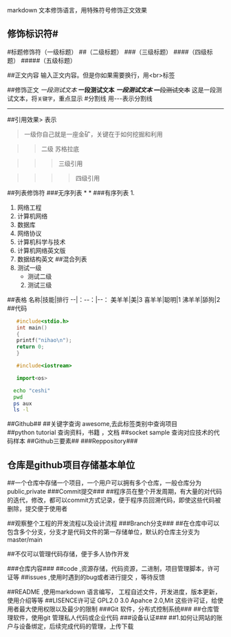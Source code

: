 markdown 文本修饰语言，用特殊符号修饰正文效果<br>

## 修饰标识符\#

#标题修饰符（一级标题）
##（二级标题）
###（三级标题）
####（四级标题）
#####（五级标题）

##正文内容
  输入正文内容。但是你如果需要换行，用\<br\>标签

##修饰正文
  *一段测试文本*
  **一段测试文本**
  ***一段测试文本***
  ~~一段测试文本~~
  这是一段测试文本，将`关键字`，重点显示
#分割线
用\-\-\-表示分割线

---

##引用效果\> 表示
> 一级你自己就是一座金矿，关键在于如何挖掘和利用

>> 二级 苏格拉底

>>> 三级引用

>>>>四级引用

##列表修饰符
###无序列表 \*
*
###有序列表 1.
1. 网络工程
  1. 计算机网络
  2. 数据库
  3. 网络协议
2. 计算机科学与技术
  1. 计算机网络英文版
  2. 数据结构英文
##混合列表
1. 测试一级
   * 测试二级
   2. 测试三级



##表格
  名称|技能|排行
  --|：--：|--：
  美羊羊|美|3
  喜羊羊|聪明|1
  沸羊羊|舔狗|2
##代码
```c
   #include<stdio.h>
   int main()
   {
   printf("nihao\n");
   return 0;
   }
```
```cpp
   #include<iostream>
```
```python
   import<os>
```
```bash
  echo "ceshi" 
  pwd
  ps aux 
  ls -l
```
##Github##
##关键字查询 awesome,去此标签类别中查询项目<br>
##python tutorial 查询资料，书籍 ，文档
##socket sample 查询对应技术的代码样本
##Github三要素##
###Reppository###
## 仓库是github项目存储基本单位
##一个仓库中存储一个项目，一个用户可以拥有多个仓库，一般仓库分为public,private
###Commit提交###
##程序员在整个开发周期，有大量的对代码的迭代，修改，都可以commit方式记录，便于程序员回溯代码，即使这些代码被删除，提交便于使用者

##观察整个工程的开发流程以及设计流程
###Branch分支###
##在仓库中可以包含多个分支，分支才是代码文件的第一存储单位，默认的仓库主分支为master/main

##不仅可以管理代码存储，便于多人协作开发

###仓库内容###
##code ,资源存储，代码资源，二进制，项目管理脚本，许可证等
##issues ,使用时遇到的bug或者进行提交 ，等待反馈

##README ,使用markdown 语言编写， 工程自述文件，开发进度，版本更新，使用介绍等等
##LISENCE许可证   GPL2.0 3.0 Apahce 2.0,Mit   这些许可证，给使用者最大使用权限以及最少的限制
###Git 软件，分布式控制系统###
##仓库管理软件，使用git 管理私人代码或企业代码
###设备认证###
##1.如何让网站的账户与设备绑定，后续完成代码的管理，上传下载

